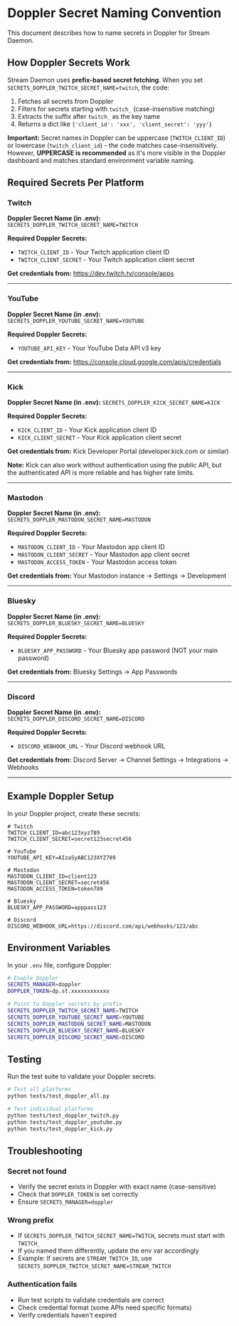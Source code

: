 # Doppler Secret Naming Convention

This document describes how to name secrets in Doppler for Stream Daemon.

## How Doppler Secrets Work

Stream Daemon uses **prefix-based secret fetching**. When you set `SECRETS_DOPPLER_TWITCH_SECRET_NAME=twitch`, the code:
1. Fetches all secrets from Doppler
2. Filters for secrets starting with `twitch_` (case-insensitive matching)
3. Extracts the suffix after `twitch_` as the key name
4. Returns a dict like `{'client_id': 'xxx', 'client_secret': 'yyy'}`

**Important:** Secret names in Doppler can be uppercase (`TWITCH_CLIENT_ID`) or lowercase (`twitch_client_id`) - the code matches case-insensitively. However, **UPPERCASE is recommended** as it's more visible in the Doppler dashboard and matches standard environment variable naming.

## Required Secrets Per Platform

### Twitch
**Doppler Secret Name (in .env):** `SECRETS_DOPPLER_TWITCH_SECRET_NAME=TWITCH`

**Required Doppler Secrets:**
- `TWITCH_CLIENT_ID` - Your Twitch application client ID
- `TWITCH_CLIENT_SECRET` - Your Twitch application client secret

**Get credentials from:** https://dev.twitch.tv/console/apps

---

### YouTube
**Doppler Secret Name (in .env):** `SECRETS_DOPPLER_YOUTUBE_SECRET_NAME=YOUTUBE`

**Required Doppler Secrets:**
- `YOUTUBE_API_KEY` - Your YouTube Data API v3 key

**Get credentials from:** https://console.cloud.google.com/apis/credentials

---

### Kick
**Doppler Secret Name (in .env):** `SECRETS_DOPPLER_KICK_SECRET_NAME=KICK`

**Required Doppler Secrets:**
- `KICK_CLIENT_ID` - Your Kick application client ID
- `KICK_CLIENT_SECRET` - Your Kick application client secret

**Get credentials from:** Kick Developer Portal (developer.kick.com or similar)

**Note:** Kick can also work without authentication using the public API, but the authenticated API is more reliable and has higher rate limits.

---

### Mastodon
**Doppler Secret Name (in .env):** `SECRETS_DOPPLER_MASTODON_SECRET_NAME=MASTODON`

**Required Doppler Secrets:**
- `MASTODON_CLIENT_ID` - Your Mastodon app client ID
- `MASTODON_CLIENT_SECRET` - Your Mastodon app client secret
- `MASTODON_ACCESS_TOKEN` - Your Mastodon access token

**Get credentials from:** Your Mastodon instance → Settings → Development

---

### Bluesky
**Doppler Secret Name (in .env):** `SECRETS_DOPPLER_BLUESKY_SECRET_NAME=BLUESKY`

**Required Doppler Secrets:**
- `BLUESKY_APP_PASSWORD` - Your Bluesky app password (NOT your main password)

**Get credentials from:** Bluesky Settings → App Passwords

---

### Discord
**Doppler Secret Name (in .env):** `SECRETS_DOPPLER_DISCORD_SECRET_NAME=DISCORD`

**Required Doppler Secrets:**
- `DISCORD_WEBHOOK_URL` - Your Discord webhook URL

**Get credentials from:** Discord Server → Channel Settings → Integrations → Webhooks

---

## Example Doppler Setup

In your Doppler project, create these secrets:

```
# Twitch
TWITCH_CLIENT_ID=abc123xyz789
TWITCH_CLIENT_SECRET=secret123secret456

# YouTube
YOUTUBE_API_KEY=AIzaSyABC123XYZ789

# Mastodon
MASTODON_CLIENT_ID=client123
MASTODON_CLIENT_SECRET=secret456
MASTODON_ACCESS_TOKEN=token789

# Bluesky
BLUESKY_APP_PASSWORD=apppass123

# Discord
DISCORD_WEBHOOK_URL=https://discord.com/api/webhooks/123/abc
```

## Environment Variables

In your `.env` file, configure Doppler:

```bash
# Enable Doppler
SECRETS_MANAGER=doppler
DOPPLER_TOKEN=dp.st.xxxxxxxxxxxx

# Point to Doppler secrets by prefix
SECRETS_DOPPLER_TWITCH_SECRET_NAME=TWITCH
SECRETS_DOPPLER_YOUTUBE_SECRET_NAME=YOUTUBE
SECRETS_DOPPLER_MASTODON_SECRET_NAME=MASTODON
SECRETS_DOPPLER_BLUESKY_SECRET_NAME=BLUESKY
SECRETS_DOPPLER_DISCORD_SECRET_NAME=DISCORD
```

## Testing

Run the test suite to validate your Doppler secrets:

```bash
# Test all platforms
python tests/test_doppler_all.py

# Test individual platforms
python tests/test_doppler_twitch.py
python tests/test_doppler_youtube.py
python tests/test_doppler_kick.py
```

## Troubleshooting

### Secret not found
- Verify the secret exists in Doppler with exact name (case-sensitive)
- Check that `DOPPLER_TOKEN` is set correctly
- Ensure `SECRETS_MANAGER=doppler`

### Wrong prefix
- If `SECRETS_DOPPLER_TWITCH_SECRET_NAME=TWITCH`, secrets must start with `TWITCH_`
- If you named them differently, update the env var accordingly
- Example: If secrets are `STREAM_TWITCH_ID`, use `SECRETS_DOPPLER_TWITCH_SECRET_NAME=STREAM_TWITCH`

### Authentication fails
- Run test scripts to validate credentials are correct
- Check credential format (some APIs need specific formats)
- Verify credentials haven't expired
